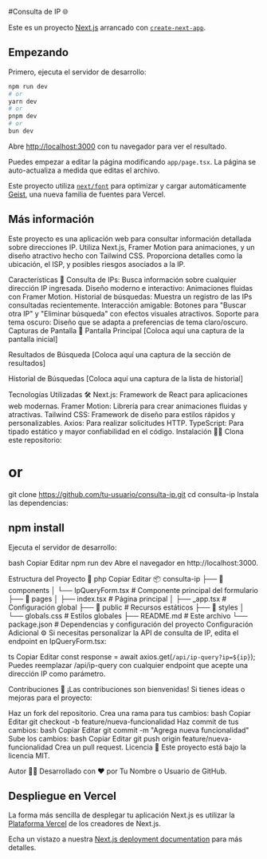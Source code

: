 
#Consulta de IP 🌐

Este es un proyecto [Next.js](https://nextjs.org) arrancado con [`create-next-app`](https://nextjs.org/docs/app/api-reference/cli/create-next-app).

## Empezando

Primero, ejecuta el servidor de desarrollo:

```bash
npm run dev
# or
yarn dev
# or
pnpm dev
# or
bun dev
```

Abre [http://localhost:3000](http://localhost:3000) con tu navegador para ver el resultado.

Puedes empezar a editar la página modificando `app/page.tsx`. La página se auto-actualiza a medida que editas el archivo.

Este proyecto utiliza [`next/font`](https://nextjs.org/docs/app/building-your-application/optimizing/fonts) para optimizar y cargar automáticamente [Geist](https://vercel.com/font), una nueva familia de fuentes para Vercel.

## Más información

Este proyecto es una aplicación web para consultar información detallada sobre direcciones IP. Utiliza Next.js, Framer Motion para animaciones, y un diseño atractivo hecho con Tailwind CSS. Proporciona detalles como la ubicación, el ISP, y posibles riesgos asociados a la IP.

Características 🚀
Consulta de IPs: Busca información sobre cualquier dirección IP ingresada.
Diseño moderno e interactivo: Animaciones fluidas con Framer Motion.
Historial de búsquedas: Muestra un registro de las IPs consultadas recientemente.
Interacción amigable: Botones para "Buscar otra IP" y "Eliminar búsqueda" con efectos visuales atractivos.
Soporte para tema oscuro: Diseño que se adapta a preferencias de tema claro/oscuro.
Capturas de Pantalla 📸
Pantalla Principal
[Coloca aquí una captura de la pantalla inicial]

Resultados de Búsqueda
[Coloca aquí una captura de la sección de resultados]

Historial de Búsquedas
[Coloca aquí una captura de la lista de historial]

Tecnologías Utilizadas 🛠️
Next.js: Framework de React para aplicaciones web modernas.
Framer Motion: Librería para crear animaciones fluidas y atractivas.
Tailwind CSS: Framework de diseño para estilos rápidos y personalizables.
Axios: Para realizar solicitudes HTTP.
TypeScript: Para tipado estático y mayor confiabilidad en el código.
Instalación 🧑‍💻
Clona este repositorio:

# or
git clone https://github.com/tu-usuario/consulta-ip.git
cd consulta-ip
Instala las dependencias:

## npm install
Ejecuta el servidor de desarrollo:

bash
Copiar
Editar
npm run dev
Abre el navegador en http://localhost:3000.

Estructura del Proyecto 📂
php
Copiar
Editar
📦 consulta-ip
├── 📁 components
│   └── IpQueryForm.tsx  # Componente principal del formulario
├── 📁 pages
│   ├── index.tsx        # Página principal
│   ├── _app.tsx         # Configuración global
├── 📁 public            # Recursos estáticos
├── 📁 styles
│   └── globals.css      # Estilos globales
├── README.md            # Este archivo
└── package.json         # Dependencias y configuración del proyecto
Configuración Adicional ⚙️
Si necesitas personalizar la API de consulta de IP, edita el endpoint en IpQueryForm.tsx:

ts
Copiar
Editar
const response = await axios.get(`/api/ip-query?ip=${ip}`);
Puedes reemplazar /api/ip-query con cualquier endpoint que acepte una dirección IP como parámetro.

Contribuciones 🤝
¡Las contribuciones son bienvenidas! Si tienes ideas o mejoras para el proyecto:

Haz un fork del repositorio.
Crea una rama para tus cambios:
bash
Copiar
Editar
git checkout -b feature/nueva-funcionalidad
Haz commit de tus cambios:
bash
Copiar
Editar
git commit -m "Agrega nueva funcionalidad"
Sube los cambios:
bash
Copiar
Editar
git push origin feature/nueva-funcionalidad
Crea un pull request.
Licencia 📜
Este proyecto está bajo la licencia MIT.

Autor 👨‍💻
Desarrollado con ❤️ por Tu Nombre o Usuario de GitHub.

## Despliegue en Vercel

La forma más sencilla de desplegar tu aplicación Next.js es utilizar la [Plataforma Vercel](https://vercel.com/new?utm_medium=default-template&filter=next.js&utm_source=create-next-app&utm_campaign=create-next-app-readme) de los creadores de Next.js.

Echa un vistazo a nuestra [Next.js deployment documentation](https://nextjs.org/docs/app/building-your-application/deploying) para más detalles.

